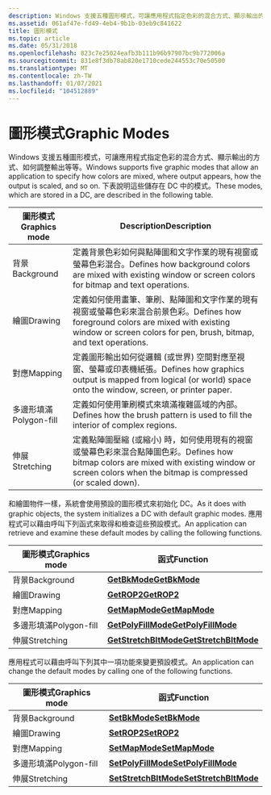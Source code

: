 ```yaml
---
description: Windows 支援五種圖形模式，可讓應用程式指定色彩的混合方式、顯示輸出的方式、如何調整輸出等等。 下表說明這些儲存在 DC 中的模式。
ms.assetid: 061af47e-fd49-4eb4-9b1b-03eb9c841622
title: 圖形模式
ms.topic: article
ms.date: 05/31/2018
ms.openlocfilehash: 823c7e25024eafb3b111b96b97907bc9b772006a
ms.sourcegitcommit: 831e8f3db78ab820e1710cede244553c70e50500
ms.translationtype: MT
ms.contentlocale: zh-TW
ms.lasthandoff: 01/07/2021
ms.locfileid: "104512889"
---
```

# <a name="graphic-modes"></a><span data-ttu-id="a5b93-104">圖形模式</span><span class="sxs-lookup"><span data-stu-id="a5b93-104">Graphic Modes</span></span>

<span data-ttu-id="a5b93-105">Windows 支援五種圖形模式，可讓應用程式指定色彩的混合方式、顯示輸出的方式、如何調整輸出等等。</span><span class="sxs-lookup"><span data-stu-id="a5b93-105">Windows supports five graphic modes that allow an application to specify how colors are mixed, where output appears, how the output is scaled, and so on.</span></span> <span data-ttu-id="a5b93-106">下表說明這些儲存在 DC 中的模式。</span><span class="sxs-lookup"><span data-stu-id="a5b93-106">These modes, which are stored in a DC, are described in the following table.</span></span>



| <span data-ttu-id="a5b93-107">圖形模式</span><span class="sxs-lookup"><span data-stu-id="a5b93-107">Graphics mode</span></span> | <span data-ttu-id="a5b93-108">Description</span><span class="sxs-lookup"><span data-stu-id="a5b93-108">Description</span></span>                                                                                                                |
|---------------|----------------------------------------------------------------------------------------------------------------------------|
| <span data-ttu-id="a5b93-109">背景</span><span class="sxs-lookup"><span data-stu-id="a5b93-109">Background</span></span>    | <span data-ttu-id="a5b93-110">定義背景色彩如何與點陣圖和文字作業的現有視窗或螢幕色彩混合。</span><span class="sxs-lookup"><span data-stu-id="a5b93-110">Defines how background colors are mixed with existing window or screen colors for bitmap and text operations.</span></span>              |
| <span data-ttu-id="a5b93-111">繪圖</span><span class="sxs-lookup"><span data-stu-id="a5b93-111">Drawing</span></span>       | <span data-ttu-id="a5b93-112">定義如何使用畫筆、筆刷、點陣圖和文字作業的現有視窗或螢幕色彩來混合前景色彩。</span><span class="sxs-lookup"><span data-stu-id="a5b93-112">Defines how foreground colors are mixed with existing window or screen colors for pen, brush, bitmap, and text operations.</span></span> |
| <span data-ttu-id="a5b93-113">對應</span><span class="sxs-lookup"><span data-stu-id="a5b93-113">Mapping</span></span>       | <span data-ttu-id="a5b93-114">定義圖形輸出如何從邏輯 (或世界) 空間對應至視窗、螢幕或印表機紙張。</span><span class="sxs-lookup"><span data-stu-id="a5b93-114">Defines how graphics output is mapped from logical (or world) space onto the window, screen, or printer paper.</span></span>             |
| <span data-ttu-id="a5b93-115">多邊形填滿</span><span class="sxs-lookup"><span data-stu-id="a5b93-115">Polygon-fill</span></span>  | <span data-ttu-id="a5b93-116">定義如何使用筆刷模式來填滿複雜區域的內部。</span><span class="sxs-lookup"><span data-stu-id="a5b93-116">Defines how the brush pattern is used to fill the interior of complex regions.</span></span>                                             |
| <span data-ttu-id="a5b93-117">伸展</span><span class="sxs-lookup"><span data-stu-id="a5b93-117">Stretching</span></span>    | <span data-ttu-id="a5b93-118">定義點陣圖壓縮 (或縮小) 時，如何使用現有的視窗或螢幕色彩來混合點陣圖色彩。</span><span class="sxs-lookup"><span data-stu-id="a5b93-118">Defines how bitmap colors are mixed with existing window or screen colors when the bitmap is compressed (or scaled down).</span></span>  |



 

<span data-ttu-id="a5b93-119">和繪圖物件一樣，系統會使用預設的圖形模式來初始化 DC。</span><span class="sxs-lookup"><span data-stu-id="a5b93-119">As it does with graphic objects, the system initializes a DC with default graphic modes.</span></span> <span data-ttu-id="a5b93-120">應用程式可以藉由呼叫下列函式來取得和檢查這些預設模式。</span><span class="sxs-lookup"><span data-stu-id="a5b93-120">An application can retrieve and examine these default modes by calling the following functions.</span></span>



| <span data-ttu-id="a5b93-121">圖形模式</span><span class="sxs-lookup"><span data-stu-id="a5b93-121">Graphics mode</span></span> | <span data-ttu-id="a5b93-122">函式</span><span class="sxs-lookup"><span data-stu-id="a5b93-122">Function</span></span>                                       |
|---------------|------------------------------------------------|
| <span data-ttu-id="a5b93-123">背景</span><span class="sxs-lookup"><span data-stu-id="a5b93-123">Background</span></span>    | [<span data-ttu-id="a5b93-124">**GetBkMode**</span><span class="sxs-lookup"><span data-stu-id="a5b93-124">**GetBkMode**</span></span>](/windows/desktop/api/Wingdi/nf-wingdi-getbkmode)                 |
| <span data-ttu-id="a5b93-125">繪圖</span><span class="sxs-lookup"><span data-stu-id="a5b93-125">Drawing</span></span>       | [<span data-ttu-id="a5b93-126">**GetROP2**</span><span class="sxs-lookup"><span data-stu-id="a5b93-126">**GetROP2**</span></span>](/windows/desktop/api/Wingdi/nf-wingdi-getrop2)                     |
| <span data-ttu-id="a5b93-127">對應</span><span class="sxs-lookup"><span data-stu-id="a5b93-127">Mapping</span></span>       | [<span data-ttu-id="a5b93-128">**GetMapMode**</span><span class="sxs-lookup"><span data-stu-id="a5b93-128">**GetMapMode**</span></span>](/windows/desktop/api/Wingdi/nf-wingdi-getmapmode)               |
| <span data-ttu-id="a5b93-129">多邊形填滿</span><span class="sxs-lookup"><span data-stu-id="a5b93-129">Polygon-fill</span></span>  | [<span data-ttu-id="a5b93-130">**GetPolyFillMode**</span><span class="sxs-lookup"><span data-stu-id="a5b93-130">**GetPolyFillMode**</span></span>](/windows/desktop/api/Wingdi/nf-wingdi-getpolyfillmode)     |
| <span data-ttu-id="a5b93-131">伸展</span><span class="sxs-lookup"><span data-stu-id="a5b93-131">Stretching</span></span>    | [<span data-ttu-id="a5b93-132">**GetStretchBltMode**</span><span class="sxs-lookup"><span data-stu-id="a5b93-132">**GetStretchBltMode**</span></span>](/windows/desktop/api/Wingdi/nf-wingdi-getstretchbltmode) |



 

<span data-ttu-id="a5b93-133">應用程式可以藉由呼叫下列其中一項功能來變更預設模式。</span><span class="sxs-lookup"><span data-stu-id="a5b93-133">An application can change the default modes by calling one of the following functions.</span></span>



| <span data-ttu-id="a5b93-134">圖形模式</span><span class="sxs-lookup"><span data-stu-id="a5b93-134">Graphics mode</span></span> | <span data-ttu-id="a5b93-135">函式</span><span class="sxs-lookup"><span data-stu-id="a5b93-135">Function</span></span>                                       |
|---------------|------------------------------------------------|
| <span data-ttu-id="a5b93-136">背景</span><span class="sxs-lookup"><span data-stu-id="a5b93-136">Background</span></span>    | [<span data-ttu-id="a5b93-137">**SetBkMode**</span><span class="sxs-lookup"><span data-stu-id="a5b93-137">**SetBkMode**</span></span>](/windows/desktop/api/Wingdi/nf-wingdi-setbkmode)                 |
| <span data-ttu-id="a5b93-138">繪圖</span><span class="sxs-lookup"><span data-stu-id="a5b93-138">Drawing</span></span>       | [<span data-ttu-id="a5b93-139">**SetROP2**</span><span class="sxs-lookup"><span data-stu-id="a5b93-139">**SetROP2**</span></span>](/windows/desktop/api/Wingdi/nf-wingdi-setrop2)                     |
| <span data-ttu-id="a5b93-140">對應</span><span class="sxs-lookup"><span data-stu-id="a5b93-140">Mapping</span></span>       | [<span data-ttu-id="a5b93-141">**SetMapMode**</span><span class="sxs-lookup"><span data-stu-id="a5b93-141">**SetMapMode**</span></span>](/windows/desktop/api/Wingdi/nf-wingdi-setmapmode)               |
| <span data-ttu-id="a5b93-142">多邊形填滿</span><span class="sxs-lookup"><span data-stu-id="a5b93-142">Polygon-fill</span></span>  | [<span data-ttu-id="a5b93-143">**SetPolyFillMode**</span><span class="sxs-lookup"><span data-stu-id="a5b93-143">**SetPolyFillMode**</span></span>](/windows/desktop/api/Wingdi/nf-wingdi-setpolyfillmode)     |
| <span data-ttu-id="a5b93-144">伸展</span><span class="sxs-lookup"><span data-stu-id="a5b93-144">Stretching</span></span>    | [<span data-ttu-id="a5b93-145">**SetStretchBltMode**</span><span class="sxs-lookup"><span data-stu-id="a5b93-145">**SetStretchBltMode**</span></span>](/windows/desktop/api/Wingdi/nf-wingdi-setstretchbltmode) |



 

 

 



